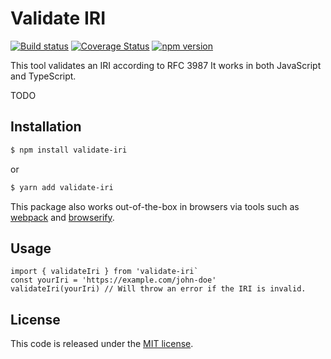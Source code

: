 # Validate IRI

[![Build status](https://github.com/comunica/validate-iri.js/workflows/CI/badge.svg)](https://github.com/comunica/validate-iri.js/actions?query=workflow%3ACI)
[![Coverage Status](https://coveralls.io/repos/github/comunica/validate-iri.js/badge.svg?branch=master)](https://coveralls.io/github/comunica/validate-iri.js?branch=master)
[![npm version](https://badge.fury.io/js/validate-iri.svg)](https://www.npmjs.com/package/validate-iri)

This tool validates an IRI according to RFC 3987
It works in both JavaScript and TypeScript.

TODO

## Installation

```bash
$ npm install validate-iri
```
or
```bash
$ yarn add validate-iri
```

This package also works out-of-the-box in browsers via tools such as [webpack](https://webpack.js.org/) and [browserify](http://browserify.org/).

## Usage

```
import { validateIri } from 'validate-iri`
const yourIri = 'https://example.com/john-doe'
validateIri(yourIri) // Will throw an error if the IRI is invalid.
```

## License

This code is released under the [MIT license](http://opensource.org/licenses/MIT).
